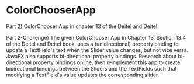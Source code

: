 # ColorChooserApp

Part 2) ColorChooser App in chapter 13 of the Deitel and Deitel

Part 2-Challenge) The given ColorChooser App in Chapter 13, Section 13.4 of the Deitel and Deitel book, uses a (unidirectional) property binding to update a TextField's text when the Slider value changes, but not vice versa. JavaFX also supports bi-directional property bindings. Research about bi-directional property bindings online, then reimplement this app to create bidirectional bindings between the Sliders and the TextFields such that modifying a TextField's value updates the corresponding slider. 
